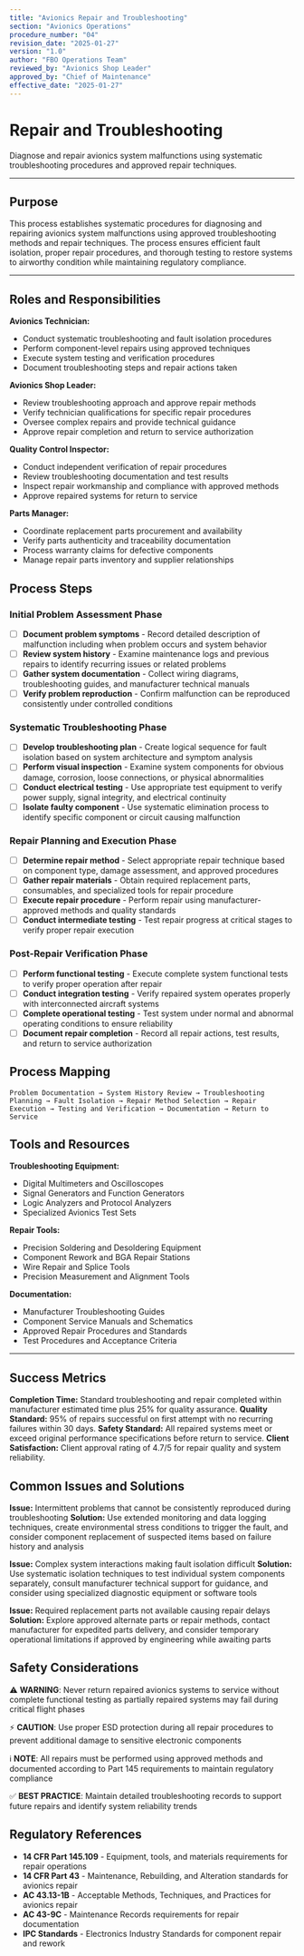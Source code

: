 ```yaml
---
title: "Avionics Repair and Troubleshooting"
section: "Avionics Operations"
procedure_number: "04"
revision_date: "2025-01-27"
version: "1.0"
author: "FBO Operations Team"
reviewed_by: "Avionics Shop Leader"
approved_by: "Chief of Maintenance"
effective_date: "2025-01-27"
---
```


# Repair and Troubleshooting

Diagnose and repair avionics system malfunctions using systematic troubleshooting procedures and approved repair techniques.

_____________________________________________________________________________________________

## Purpose

This process establishes systematic procedures for diagnosing and repairing avionics system malfunctions using approved troubleshooting methods and repair techniques. The process ensures efficient fault isolation, proper repair procedures, and thorough testing to restore systems to airworthy condition while maintaining regulatory compliance.

_____________________________________________________________________________________________

## Roles and Responsibilities

**Avionics Technician:**

- Conduct systematic troubleshooting and fault isolation procedures
- Perform component-level repairs using approved techniques
- Execute system testing and verification procedures
- Document troubleshooting steps and repair actions taken

**Avionics Shop Leader:**

- Review troubleshooting approach and approve repair methods
- Verify technician qualifications for specific repair procedures
- Oversee complex repairs and provide technical guidance
- Approve repair completion and return to service authorization

**Quality Control Inspector:**

- Conduct independent verification of repair procedures
- Review troubleshooting documentation and test results
- Inspect repair workmanship and compliance with approved methods
- Approve repaired systems for return to service

**Parts Manager:**

- Coordinate replacement parts procurement and availability
- Verify parts authenticity and traceability documentation
- Process warranty claims for defective components
- Manage repair parts inventory and supplier relationships

## Process Steps

### Initial Problem Assessment Phase

- [ ] **Document problem symptoms** - Record detailed description of malfunction including when problem occurs and system behavior
- [ ] **Review system history** - Examine maintenance logs and previous repairs to identify recurring issues or related problems
- [ ] **Gather system documentation** - Collect wiring diagrams, troubleshooting guides, and manufacturer technical manuals
- [ ] **Verify problem reproduction** - Confirm malfunction can be reproduced consistently under controlled conditions

### Systematic Troubleshooting Phase

- [ ] **Develop troubleshooting plan** - Create logical sequence for fault isolation based on system architecture and symptom analysis
- [ ] **Perform visual inspection** - Examine system components for obvious damage, corrosion, loose connections, or physical abnormalities
- [ ] **Conduct electrical testing** - Use appropriate test equipment to verify power supply, signal integrity, and electrical continuity
- [ ] **Isolate faulty component** - Use systematic elimination process to identify specific component or circuit causing malfunction

### Repair Planning and Execution Phase

- [ ] **Determine repair method** - Select appropriate repair technique based on component type, damage assessment, and approved procedures
- [ ] **Gather repair materials** - Obtain required replacement parts, consumables, and specialized tools for repair procedure
- [ ] **Execute repair procedure** - Perform repair using manufacturer-approved methods and quality standards
- [ ] **Conduct intermediate testing** - Test repair progress at critical stages to verify proper repair execution

### Post-Repair Verification Phase

- [ ] **Perform functional testing** - Execute complete system functional tests to verify proper operation after repair
- [ ] **Conduct integration testing** - Verify repaired system operates properly with interconnected aircraft systems
- [ ] **Complete operational testing** - Test system under normal and abnormal operating conditions to ensure reliability
- [ ] **Document repair completion** - Record all repair actions, test results, and return to service authorization

## Process Mapping

```
Problem Documentation → System History Review → Troubleshooting Planning → Fault Isolation → Repair Method Selection → Repair Execution → Testing and Verification → Documentation → Return to Service
```

## Tools and Resources

**Troubleshooting Equipment:**

- Digital Multimeters and Oscilloscopes
- Signal Generators and Function Generators
- Logic Analyzers and Protocol Analyzers
- Specialized Avionics Test Sets

**Repair Tools:**

- Precision Soldering and Desoldering Equipment
- Component Rework and BGA Repair Stations
- Wire Repair and Splice Tools
- Precision Measurement and Alignment Tools

**Documentation:**

- Manufacturer Troubleshooting Guides
- Component Service Manuals and Schematics
- Approved Repair Procedures and Standards
- Test Procedures and Acceptance Criteria

_____________________________________________________________________________________________

## Success Metrics

**Completion Time:** Standard troubleshooting and repair completed within manufacturer estimated time plus 25% for quality assurance.
**Quality Standard:** 95% of repairs successful on first attempt with no recurring failures within 30 days.
**Safety Standard:** All repaired systems meet or exceed original performance specifications before return to service.
**Client Satisfaction:** Client approval rating of 4.7/5 for repair quality and system reliability.

## Common Issues and Solutions

**Issue:** Intermittent problems that cannot be consistently reproduced during troubleshooting
**Solution:** Use extended monitoring and data logging techniques, create environmental stress conditions to trigger the fault, and consider component replacement of suspected items based on failure history and analysis

**Issue:** Complex system interactions making fault isolation difficult
**Solution:** Use systematic isolation techniques to test individual system components separately, consult manufacturer technical support for guidance, and consider using specialized diagnostic equipment or software tools

**Issue:** Required replacement parts not available causing repair delays
**Solution:** Explore approved alternate parts or repair methods, contact manufacturer for expedited parts delivery, and consider temporary operational limitations if approved by engineering while awaiting parts

## Safety Considerations

⚠️ **WARNING**: Never return repaired avionics systems to service without complete functional testing as partially repaired systems may fail during critical flight phases

⚡ **CAUTION**: Use proper ESD protection during all repair procedures to prevent additional damage to sensitive electronic components

ℹ️ **NOTE**: All repairs must be performed using approved methods and documented according to Part 145 requirements to maintain regulatory compliance

✅ **BEST PRACTICE**: Maintain detailed troubleshooting records to support future repairs and identify system reliability trends

## Regulatory References

- **14 CFR Part 145.109** - Equipment, tools, and materials requirements for repair operations
- **14 CFR Part 43** - Maintenance, Rebuilding, and Alteration standards for avionics repair
- **AC 43.13-1B** - Acceptable Methods, Techniques, and Practices for avionics repair
- **AC 43-9C** - Maintenance Records requirements for repair documentation
- **IPC Standards** - Electronics Industry Standards for component repair and rework
